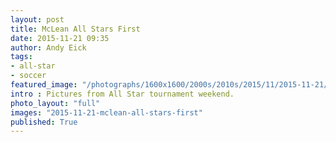 ```yaml
---
layout: post
title: McLean All Stars First
date: 2015-11-21 09:35
author: Andy Eick
tags:
- all-star
- soccer
featured_image: "/photographs/1600x1600/2000s/2010s/2015/11/2015-11-21/20151121-0472.jpeg"
intro : Pictures from All Star tournament weekend.
photo_layout: "full"
images: "2015-11-21-mclean-all-stars-first"
published: True
---
```

